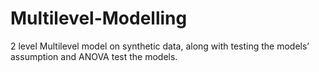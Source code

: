 # Multilevel-Modelling
2 level Multilevel model on synthetic data, along with testing the models’ assumption and  ANOVA test the models.
